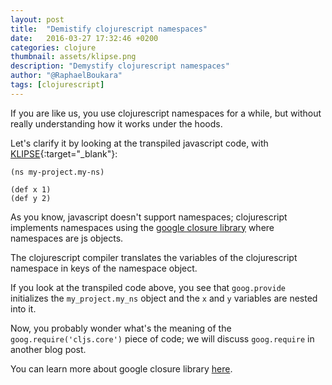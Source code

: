 ```yaml
---
layout: post
title:  "Demistify clojurescript namespaces"
date:   2016-03-27 17:32:46 +0200
categories: clojure
thumbnail: assets/klipse.png
description: "Demystify clojurescript namespaces"
author: "@RaphaelBoukara"
tags: [clojurescript]
---
```


If you are like us, you use clojurescript namespaces for a while, but without really understanding how it works under the hoods.

Let's clarify it by looking at the transpiled javascript code, with [KLIPSE][app-url]{:target="_blank"}:

~~~klipse-js
(ns my-project.my-ns)

(def x 1)
(def y 2)
~~~

As you know, javascript doesn't support namespaces; clojurescript implements namespaces using the [google closure library](https://developers.google.com/closure/library/docs/gettingstarted#hello-closure) where namespaces are js objects.

The clojurescript compiler translates the variables of the clojurescript namespace in keys of the namespace object.

If you look at the transpiled code above, you see that `goog.provide` initializes the `my_project.my_ns` object and the `x` and `y` variables are nested into it. 

Now, you probably wonder what's the meaning of the `goog.require('cljs.core')` piece of code; we will discuss `goog.require` in another blog post. 

You can learn more about google closure library [here](https://developers.google.com/closure/library/docs/gettingstarted#hello-closure).

[app-url]: http://app.klipse.tech

